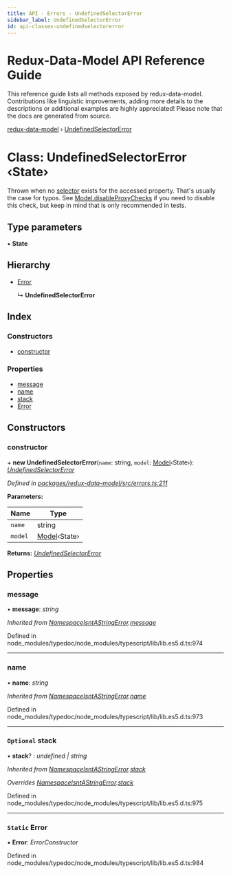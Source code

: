 ```yaml
---
title: API - Errors - UndefinedSelectorError
sidebar_label: UndefinedSelectorError
id: api-classes-undefinedselectorerror
---
```


# Redux-Data-Model API Reference Guide

This reference guide lists all methods exposed by redux-data-model. Contributions like linguistic improvements, adding
more details to the descriptions or additional examples are highly appreciated! Please note that the docs are
generated from source.

[redux-data-model](../README.md) › [UndefinedSelectorError](undefinedselectorerror.md)

# Class: UndefinedSelectorError ‹**State**›

Thrown when no [selector](../interfaces/modeloptions.md#optional-selectors) exists for the accessed property.
That's usually the case for typos. See [Model.disableProxyChecks](model.md#static-disableproxychecks) if you need to disable this check,
but keep in mind that is only recommended in tests.

## Type parameters

▪ **State**

## Hierarchy

* [Error](namespaceisntastringerror.md#static-error)

  ↳ **UndefinedSelectorError**

## Index

### Constructors

* [constructor](undefinedselectorerror.md#constructor)

### Properties

* [message](undefinedselectorerror.md#message)
* [name](undefinedselectorerror.md#name)
* [stack](undefinedselectorerror.md#optional-stack)
* [Error](undefinedselectorerror.md#static-error)

## Constructors

###  constructor

\+ **new UndefinedSelectorError**(`name`: string, `model`: [Model](model.md)‹State›): *[UndefinedSelectorError](undefinedselectorerror.md)*

*Defined in [packages/redux-data-model/src/errors.ts:211](https://github.com/kayak/redux-data-model/blob/6bdca53/packages/redux-data-model/src/errors.ts#L211)*

**Parameters:**

Name | Type |
------ | ------ |
`name` | string |
`model` | [Model](model.md)‹State› |

**Returns:** *[UndefinedSelectorError](undefinedselectorerror.md)*

## Properties

###  message

• **message**: *string*

*Inherited from [NamespaceIsntAStringError](namespaceisntastringerror.md).[message](namespaceisntastringerror.md#message)*

Defined in node_modules/typedoc/node_modules/typescript/lib/lib.es5.d.ts:974

___

###  name

• **name**: *string*

*Inherited from [NamespaceIsntAStringError](namespaceisntastringerror.md).[name](namespaceisntastringerror.md#name)*

Defined in node_modules/typedoc/node_modules/typescript/lib/lib.es5.d.ts:973

___

### `Optional` stack

• **stack**? : *undefined | string*

*Inherited from [NamespaceIsntAStringError](namespaceisntastringerror.md).[stack](namespaceisntastringerror.md#optional-stack)*

*Overrides [NamespaceIsntAStringError](namespaceisntastringerror.md).[stack](namespaceisntastringerror.md#optional-stack)*

Defined in node_modules/typedoc/node_modules/typescript/lib/lib.es5.d.ts:975

___

### `Static` Error

▪ **Error**: *ErrorConstructor*

Defined in node_modules/typedoc/node_modules/typescript/lib/lib.es5.d.ts:984
